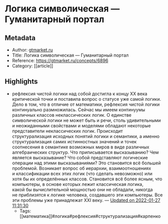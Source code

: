 # Логика символическая — Гуманитарный портал

## Metadata
- Author: [gtmarket.ru]()
- Title: Логика символическая — Гуманитарный портал
- Reference: https://gtmarket.ru/concepts/6896
- Category: [[article]]

## Highlights
- рефлексия чистой логики над собой достигла к концу XX века критической точки и поставила вопрос о статусе уже самой логики. Дело в том, что в отличие от математики, рефлексия чистой логики континуально размножилась. Сейчас мы имеем континуумы различных классов неклассических логик. О единстве символической логики не может быть и речи, столь удивительными и неожиданными свойствами и моделями обладают некоторые представители неклассических логик. Происходит структурализация исходных понятий логики и семантики, а именно структурализация самих истинностных значений и точек соотнесения в семантике возможных миров в виде различных алгебраических структур. Что приписывается высказыванию? Чем является высказывание? Что собой представляют логические операции над этими высказываниями? Это становится всё большей проблемой. Возникает вопрос об иерархии, взаимоотношениях и классификации всех этих логик (что сделать невозможно) или хотя бы их определённых классов. Становится всё более ясным, что компьютеры, в основе которых лежит классическая логика, какой бы вычислительной мощностью они не обладали, никогда не приблизятся к логике человека, создавшего эти компьютеры. Все эти проблемы уже принадлежат XXI веку. — [Updated on 2022-01-27 11:31:30](https://hyp.is/hwuRyH9LEeybsC9TNVOIzA/gtmarket.ru/concepts/6896)
   - Tags: [[математика]]#логика#рефлексия#структурализация#карпенко
